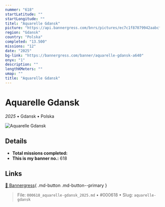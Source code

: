 ```yaml
---
nummer: "618"
startLatitude: ""
startLongitude: ""
titel: "Aquarelle Gdansk"
picture: "https://api.bannergress.com/bnrs/pictures/ec7c1f87079942aabcfc16d660f09708"
region: "Gdansk"
country: "Polska"
completed: "13.500"
missions: "12"
date: "2025"
bg-link: "https://bannergress.com/banner/aquarelle-gdansk-a640"
onyx: "1"
description: ""
lengthKMeters: ""
umap: ""
title: "Aquarelle Gdansk"
---
```

# Aquarelle Gdansk

*2025* • Gdansk • Polska

![Aquarelle Gdansk](https://api.bannergress.com/bnrs/pictures/ec7c1f87079942aabcfc16d660f09708)

## Details


- **Total missions completed:** 
- **This is my banner no.:** 618




## Links
[🔗 Bannergress](https://bannergress.com/banner/aquarelle-gdansk-a640){ .md-button .md-button--primary }



> File: `000618_aquarelle-gdansk_2025.md` • #000618 • Slug: `aquarelle-gdansk`
